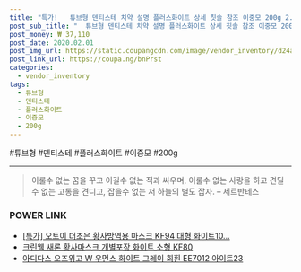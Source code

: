 ```yaml
--- 
title: "특가!   튜브형 덴티스테 치약 설명 플러스화이트 상세 칫솔 참조 이중모 200g 2..." 
post_sub_title: "  튜브형 덴티스테 치약 설명 플러스화이트 상세 칫솔 참조 이중모 200g 2개 4개" 
post_money: ₩ 37,110 
post_date: 2020.02.01 
post_img_url: https://static.coupangcdn.com/image/vendor_inventory/d24a/c0f1e88ab5e605c1c2cf4e6e48c4648ce273526f5daf1933f940e6fc9cb9.jpg 
post_link_url: https://coupa.ng/bnPrst 
categories: 
  - vendor_inventory 
tags: 
  - 튜브형 
  - 덴티스테 
  - 플러스화이트 
  - 이중모 
  - 200g 
--- 
```

  #튜브형 #덴티스테 #플러스화이트 #이중모 #200g 
<hr> 

> 이룰수 없는 꿈을 꾸고 이길수 없는 적과 싸우며, 이룰수 없는 사랑을 하고 견딜 수 없는 고통을 견디고, 잡을수 없는 저 하늘의 별도 잡자. – 세르반테스 


### POWER LINK

* <a href="https://blog.naver.com/santokki14/221788049460" target="_blank">[특가] 오토이 더조은 황사방역용 마스크 KF94 대형 화이트10...</a>
* <a href="https://blog.naver.com/fasyy4321/221789638542" target="_blank">크린웰 새론 황사마스크 개별포장 화이트 소형 KF80</a>
* <a href="https://blog.naver.com/sakai111/221780458453" target="_blank">아디다스 오즈위고 W 우먼스 화이트 그레이 회흰 EE7012 아이트23</a>
